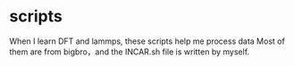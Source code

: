 # scripts
When I learn DFT and lammps, these scripts help me process data
Most of them are from bigbro，and the INCAR.sh file is written by myself.
